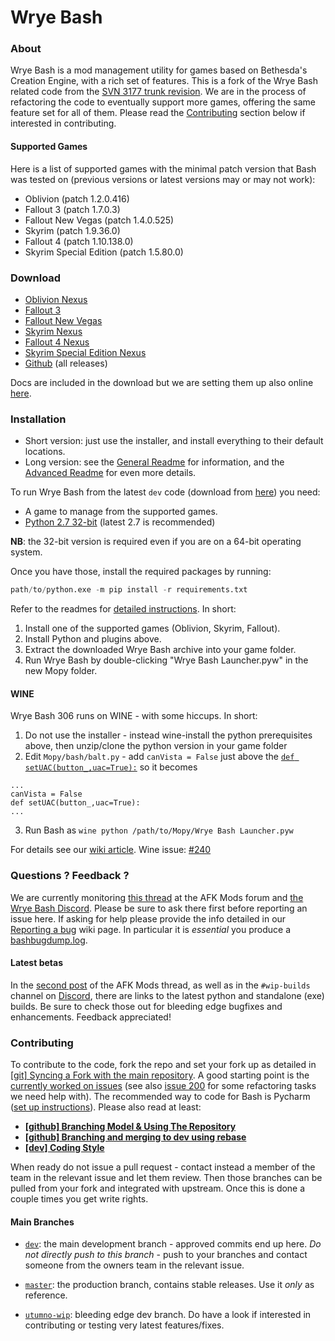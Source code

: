 Wrye Bash
=========

### About

Wrye Bash is a mod management utility for games based on Bethesda's Creation
Engine, with a rich set of features.
This is a fork of the Wrye Bash related code from the
[SVN 3177 trunk revision][1].
We are in the process of refactoring the code to eventually support more games,
offering the same feature set for all of them.
Please read the [Contributing](#contributing) section below if interested in
contributing.

#### Supported Games

Here is a list of supported games with the minimal patch version that Bash was
tested on (previous versions or latest versions may or may not work):

* Oblivion (patch 1.2.0.416)
* Fallout 3 (patch 1.7.0.3)
* Fallout New Vegas (patch 1.4.0.525)
* Skyrim (patch 1.9.36.0)
* Fallout 4 (patch 1.10.138.0)
* Skyrim Special Edition (patch 1.5.80.0)

### Download

* [Oblivion Nexus][2]
* [Fallout 3][3]
* [Fallout New Vegas][4]
* [Skyrim Nexus][5]
* [Fallout 4 Nexus][6]
* [Skyrim Special Edition Nexus][7]
* [Github][8] (all releases)

Docs are included in the download but we are setting them up also online
 [here][9].

### Installation

* Short version: just use the installer, and install everything to their
 default locations.
* Long version: see the [General Readme][10] for information, and the
 [Advanced Readme][11] for even more details.

To run Wrye Bash from the latest `dev` code (download from [here][12])
you need:

* A game to manage from the supported games.
* [Python 2.7 32-bit](http://www.python.org/) (latest 2.7 is recommended)

**NB**: the 32-bit version is required even if you are on a 64-bit
operating system.

Once you have those, install the required packages by running:

```python
path/to/python.exe -m pip install -r requirements.txt
```

Refer to the readmes for [detailed instructions][12]. In short:

1. Install one of the supported games (Oblivion, Skyrim, Fallout).
2. Install Python and plugins above.
3. Extract the downloaded Wrye Bash archive into your game folder.
4. Run Wrye Bash by double-clicking "Wrye Bash Launcher.pyw" in the new Mopy
 folder.

#### WINE

Wrye Bash 306 runs on WINE - with some hiccups. In short:

1. Do not use the installer - instead wine-install the python prerequisites
above, then unzip/clone the python version in your game folder
2. Edit `Mopy/bash/balt.py` - add `canVista = False` just above the
[`def setUAC(button_,uac=True):`][14] so it becomes

 ```
...
canVista = False
def setUAC(button_,uac=True):
...
```

3. Run Bash as `wine python /path/to/Mopy/Wrye Bash Launcher.pyw`

For details see our [wiki article][15].
Wine issue: [#240][16]

### Questions ? Feedback ?

We are currently monitoring [this thread][17] at the AFK Mods forum and
[the Wrye Bash Discord][18].
Please be sure to ask there first before reporting an issue here. If asking for
help please provide the info detailed in our [Reporting a bug][19] wiki page.
In particular it is _essential_ you produce a [bashbugdump.log][20].

#### Latest betas

In the [second post][21] of the AFK Mods thread, as well as in the
`#wip-builds` channel on [Discord][22], there are links to the latest python
and standalone (exe) builds. Be sure to check those out for bleeding edge
bugfixes and enhancements. Feedback appreciated!

### Contributing

To contribute to the code, fork the repo and set your fork up as
detailed in [\[git\] Syncing a Fork with the main repository][23].
A good starting point is the [currently worked on issues][24]
 (see also [issue 200][25] for some refactoring tasks we need help with).
The recommended way to code for Bash is Pycharm ([set up instructions][26]).
Please also read at least:

* **[\[github\] Branching Model & Using The Repository][27]**
* **[\[github\] Branching and merging to dev using rebase][28]**
* **[\[dev\] Coding Style][29]**

When ready do not issue a pull request - contact instead a member of the team
in the relevant issue and let them review. Then those branches can be pulled
from your fork and integrated with upstream. Once this is done a couple times
you get write rights.

#### Main Branches

- [`dev`](https://github.com/wrye-bash/wrye-bash/tree/dev): the main development
 branch - approved commits end up here. _Do not directly push to this branch_ -
 push to your branches and contact someone from the owners team in the relevant
 issue.
- [`master`](https://github.com/wrye-bash/wrye-bash/tree/master): the production
 branch, contains stable releases. Use it _only_ as reference.
- [`utumno-wip`](https://github.com/wrye-bash/wrye-bash/tree/utumno-wip):
bleeding edge dev branch. Do have a look if interested in contributing or
testing very latest features/fixes.


  [1]: http://sourceforge.net/p/oblivionworks/code/3177/tree/
  [2]: https://www.nexusmods.com/oblivion/mods/22368
  [3]: https://www.nexusmods.com/fallout3/mods/22934
  [4]: https://www.nexusmods.com/newvegas/mods/64580
  [5]: https://www.nexusmods.com/skyrim/mods/1840
  [6]: https://www.nexusmods.com/fallout4/mods/20032
  [7]: https://www.nexusmods.com/skyrimspecialedition/mods/6837
  [8]: https://github.com/wrye-bash/wrye-bash/releases
  [9]: http://wrye-bash.github.io/
  [10]: http://wrye-bash.github.io/docs/Wrye%20Bash%20General%20Readme.html#install
  [11]: http://wrye-bash.github.io/docs/Wrye%20Bash%20Advanced%20Readme.html#install
  [12]: https://github.com/wrye-bash/wrye-bash/archive/dev.zip
  [13]: http://sourceforge.net/projects/wxpython/files/wxPython/2.8.12.1/wxPython2.8-win32-unicode-2.8.12.1-py27.exe
  [14]: https://github.com/wrye-bash/wrye-bash/blob/0a47238de9e7f46f55fe755f2744e2cea521f514/Mopy/bash/balt.py#L678
  [15]: https://github.com/wrye-bash/wrye-bash/wiki/%5Bdev%5D-Running-Wrye-Bash-on-WINE-%28Arch-Linux%29
  [16]: https://github.com/wrye-bash/wrye-bash/issues/240
  [17]: https://afkmods.com/index.php?/topic/4966-wrye-bash-all-games
  [18]: https://discord.gg/NwWvAFR
  [19]: https://github.com/wrye-bash/wrye-bash/wiki/[github]-Reporting-a-bug
  [20]: https://github.com/wrye-bash/wrye-bash/wiki/[github]-Reporting-a-bug#the-bashbugdumplog
  [21]: https://afkmods.com/index.php?/topic/4966-wrye-bash-all-games/&do=findComment&comment=166863
  [22]: https://discord.gg/NwWvAFR
  [23]: https://github.com/wrye-bash/wrye-bash/wiki/%5Bgit%5D-Syncing-a-Fork-with-the-main-repository
  [24]: https://github.com/wrye-bash/wrye-bash/issues?utf8=%E2%9C%93&q=sort%3Aupdated-desc%20is%3Aopen
  [25]: https://github.com/wrye-bash/wrye-bash/issues/200
  [26]: https://github.com/wrye-bash/wrye-bash/wiki/%5Bdev%5D-Set-up-Pycharm-for-wrye-bash
  [27]: https://github.com/wrye-bash/wrye-bash/wiki/%5Bgithub%5D-Branching-Model-&-Using-The-Repository
  [28]: https://github.com/wrye-bash/wrye-bash/wiki/%5Bgithub%5D-Branching-and-merging-to-dev-using-rebase
  [29]: https://github.com/wrye-bash/wrye-bash/wiki/%5Bdev%5D-Coding-Style
